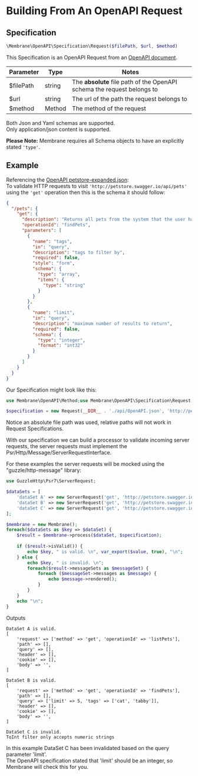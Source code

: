 # Building From An OpenAPI Request

## Specification

```php
\Membrane\OpenAPI\Specification\Request($filePath, $url, $method)
```

This Specification is an OpenAPI Request from an [OpenAPI document](https://github.com/OAI/OpenAPI-Specification).

| Parameter   | Type   | Notes                                                                   |
|-------------|--------|-------------------------------------------------------------------------|
| $filePath   | string | The **absolute** file path of the OpenAPI schema the request belongs to |
| $url        | string | The url of the path the request belongs to                              |
| $method     | Method | The method of the request                                               |

Both Json and Yaml schemas are supported.  
Only application/json content is supported.

**Please Note:** Membrane requires all Schema objects to have an explicitly stated `'type'`.

## Example

Referencing
the [OpenAPI petstore-expanded.json](https://github.com/OAI/OpenAPI-Specification/blob/main/examples/v3.0/petstore-expanded.json):   
To validate HTTP requests to visit `'http://petstore.swagger.io/api/pets'` using the `'get'` operation then this is the
schema it should follow:

```json
{
  "/pets": {
    "get": {
      "description": "Returns all pets from the system that the user has access to. \n",
      "operationId": "findPets",
      "parameters": [
        {
          "name": "tags",
          "in": "query",
          "description": "tags to filter by",
          "required": false,
          "style": "form",
          "schema": {
            "type": "array",
            "items": {
              "type": "string"
            }
          }
        },
        {
          "name": "limit",
          "in": "query",
          "description": "maximum number of results to return",
          "required": false,
          "schema": {
            "type": "integer",
            "format": "int32"
          }
        }
      ]
    }
  }
}
```

Our Specification might look like this:

```php
use Membrane\OpenAPI\Method;use Membrane\OpenAPI\Specification\Request;

$specification = new Request(__DIR__ . './api/OpenAPI.json', 'http://petstore.swagger.io/api/pets', Method::GET);
```

Notice an absolute file path was used, relative paths will not work in Request Specifications.

With our specification we can build a processor to validate incoming server requests,
the server requests must implement the Psr/Http/Message/ServerRequestInterface.

For these examples the server requests will be mocked using the "guzzle/http-message" library:

```php
use GuzzleHttp\Psr7\ServerRequest; 

$dataSets = [
    'dataSet A' => new ServerRequest('get', 'http://petstore.swagger.io/v1/pets')
    'dataSet B' => new ServerRequest('get', 'http://petstore.swagger.io/api/pets?limit=5&tags[]=cat&tags[]=tabby'),
    'dataSet C' => new ServerRequest('get', 'http://petstore.swagger.io/api/pets?limit=five'),
];

$membrane = new Membrane();
foreach($dataSets as $key => $dataSet) {
    $result = $membrane->process($dataSet, $specification);
    
    if ($result->isValid()) {
        echo $key, " is valid. \n", var_export($value, true), "\n";
    } else {
        echo $key, " is invalid. \n";
        foreach($result->messageSets as $messageSet) {
            foreach ($messageSet->messages as $message) {
                echo $message->rendered();
            }
        }
    }
    echo "\n";
}
```

Outputs

```text
DataSet A is valid.
[
    'request' => ['method' => 'get', 'operationId' => 'listPets'],
    'path' => [],
    'query' => [],
    'header' => [],
    'cookie' => [],
    'body' => '',
]

DataSet B is valid.
[
    'request' => ['method' => 'get', 'operationId' => 'findPets'],
    'path' => [],
    'query' => ['limit' => 5, 'tags' => ['cat', 'tabby']],
    'header' => [],
    'cookie' => [],
    'body' => '',
]

DataSet C is invalid.
ToInt filter only accepts numeric strings
```

In this example DataSet C has been invalidated based on the query parameter 'limit'.  
The OpenAPI specification stated that 'limit' should be an integer, so Membrane will check this for you.
